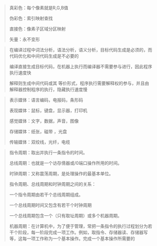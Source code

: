 > 真彩色：每个像素就是R,G,B值
>
> 伪彩色：索引映射查找
>
> 直接色：像素子区域分区映射
>
> 矢量：永不变形



> 在编译过程中词法分析，语法分析，语义分析，目标代码生成是必须的，而代码优化和中间代码生成是不必要的
>
> 编译直接生成目标代码，在机器上执行而编译器不需要参与进行，因此程序执行速度快
>
> 解释则生成中间代码或其 等价形式，程序执行需要解释权的参与，并且由解释器控制程序的执行，隐藏执行速度慢



> 表示媒体：语言编码，电报码，条形码
>
> 表现媒体：鼠标，键盘，显示器，打印机
>
> 感觉媒体：文字，数据，声音，图像
>
> 存储媒体：纸张，磁带 ，光盘
>
> 传输媒体：双绞线，光纤，电缆



> 指令周期：取出并执行一条指令的时间。
>
> 总线周期：也就是一个访存倩器或/0端口操作所用的时间。
>
> 时钟周期：又称震荡周期，是处理操作的最基本单位。
>
> 指令周期、总线周期和时钟周期之间的关系：
>
> 一个指令周期由若干个总线周期组成。
>
> 一个总线周期时间又包含有若干个时钟周期
>
> 一个总线周期包含一个（只有取址周期）或多个机器周期。
>
> 机器周期：在计算机中，为了便于管理，常把一条指令的执行过程划分为若干个阶段，每一阶段完成一项工作。例如，取指令、存储器读、存储器写等，这每一项工作称为一个基本操作。完成一个基本操作所需要的